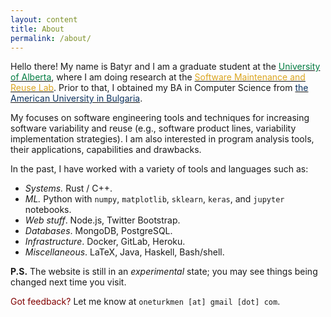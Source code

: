 ```yaml
---
layout: content
title: About
permalink: /about/
---
```


Hello there! My name is Batyr and I am a graduate student at the
[<span style="color: #007c41;">University of Alberta</span>](https://www.ualberta.ca),
where I am doing research at the 
[<span style="color: #DAA520;">Software Maintenance and Reuse Lab</span>](https://sarahnadi.org/smr/).
Prior to that, I obtained my BA in Computer Science from [<span style="color: #0d335f;">the American University in
Bulgaria</span>](https://www.aubg.edu/).

My focuses on software engineering tools and techniques for increasing software
variability and reuse (e.g., software product lines, variability implementation
strategies). I am also interested in program analysis tools, their
applications, capabilities and drawbacks.

In the past, I have worked with a variety of tools and languages such as:

- *Systems.* Rust / C++.
- *ML.* Python with `numpy`, `matplotlib`, `sklearn`, `keras`, and `jupyter` notebooks.
- *Web stuff*. Node.js, Twitter Bootstrap.
- *Databases*. MongoDB, PostgreSQL.
- *Infrastructure*. Docker, GitLab, Heroku.
- *Miscellaneous*. LaTeX, Java, Haskell, Bash/shell.

**P.S.** The website is still in an *experimental* state; you may see things being changed next time you visit.

<span style="color: #800000">Got feedback?</span> Let me know at `oneturkmen [at] gmail [dot] com`.
